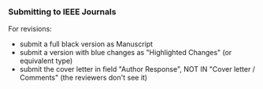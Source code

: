 ### Submitting to IEEE Journals

For revisions:

- submit a full black version as Manuscript
- submit a version with blue changes as "Highlighted Changes" (or equivalent type)
- submit the cover letter in field "Author Response", NOT IN  "Cover letter / Comments" (the reviewers don't see it)



